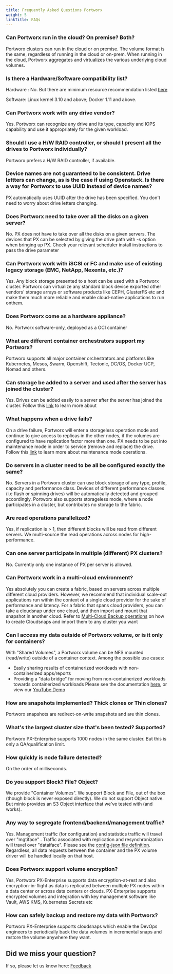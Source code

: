 ```yaml
---
title: Frequently Asked Questions Portworx
weight: 5
linkTitle: FAQs
---
```


### Can Portworx run in the cloud?   On premise?   Both?
Portworx clusters can run in the cloud or on premise.  The volume format is the same, regardless of running in the cloud or on-prem.  When running in the cloud, Portworx aggregates and virtualizes the various underlying cloud volumes.

### Is there a Hardware/Software compatibility list?
Hardware : No. But there are minimum resource recommendation listed [here](/#minimum-requirements)

Software:   Linux kernel 3.10 and above;     Docker 1.11 and above.

### Can Portworx work with any drive vendor?
Yes.  Portworx can recognize any drive and its type, capacity and IOPS capability and use it appropriately for the given workload.

### Should I use a H/W RAID controller, or should I present all the drives to Portworx individually?
Portworx prefers a H/W RAID controller, if available.

###  Device names are not guaranteed to be consistent. Drive lettters can change, as is the case if using Openstack.  Is there a way for Portworx to use UUID instead of device names?

PX automatically uses UUID after the drive has been specified.  You don't need to worry about drive letters changing.

### Does Portworx need to take over all the disks on a given server?
No. PX does not have to take over all the disks on a given servers. The devices that PX can be selected by giving the drive path with -s option when bringing up PX. Check your relevant scheduler install instructions to pass the drive parameter

### Can Portworx work with iSCSI or FC and make use of existing legacy storage (EMC, NetApp, Nexenta, etc.)?
Yes. Any block storage presented to a host can be used with a Portworx cluster. Portworx can virtualize any standard block device exported other vendors' storage arrays or software products like CEPH, GlusterFS etc and make them much more reliable and enable cloud-native applications to run onthem.

### Does Portworx come as a hardware appliance?
No.  Portworx software-only, deployed as a OCI container

### What are different container orchestrators support my Portworx?

Portworx supports all major container orchestrators and platforms like Kubernetes, Mesos, Swarm, Openshift, Tectonic, DC/OS, Docker UCP, Nomad and others.

### Can storage be added to a server and used after the server has joined the cluster?
Yes.  Drives can be added easily to a server after the server has joined the cluster. Follow this [link](/portworx-install-with-kubernetes/operate-and-maintain-on-kubernetes/scale-up) to learn more about

### What happens when a drive fails?
On a drive failure, Portworx will enter a storageless operation mode and continue to give access to replicas in the other nodes, if the volumes are configured to have replication factor more than one. PX needs to be put into maintenance mode in order to service (remove and replace) the drive. Follow this [link](/portworx-install-with-kubernetes/operate-and-maintain-on-kubernetes/maintenance-mode) to learn more about maintenance mode operations.

### Do servers in a cluster need to be all be configured exactly the same?
No.  Servers in a Portworx cluster can use block storage of any type, profile, capacity and performance class.
Devices of different performance classes (i.e flash or spinning drives) will be automatically detected and grouped accordingly.
Portworx also supports storageless mode, where a node participates in a cluster, but contributes no storage to the fabric.

### Are read operations parallelized?
Yes, if replication is > 1, then different blocks will be read from different servers.   We multi-source the read operations across nodes for high-performance.

### Can one server participate in multiple (different) PX clusters?
No.  Currently only one instance of PX per server is allowed.  

### Can Portworx work in a multi-cloud environment?
Yes absolutely you can create a fabric, based on servers across multiple different cloud providers.
However, we recommend that individual scale-out applications run within the context of a single cloud provider for the sake of performance and latency.    For a fabric that spans cloud providers, you can take a cloudsnap under one cloud, and then import and mount that snapshot in another cloud. Refer to [Multi-Cloud Backup operations](/portworx-install-with-kubernetes/cloud/backups) on how to create Cloudsnaps and import them to any cluster you want

### Can I access my data outside of Portworx volume, or is it only for containers?
With "Shared Volumes", a Portworx volume can be NFS mounted (read/write) outside of a container context.
Among the possible use cases:
* Easily sharing results of containerized workloads with non-containerized apps/reports
* Providing a "data bridge" for moving from non-containerized workloads towards containerized workloads
Please see the documentation [here](/reference/CLI/data-volumes/shared-volumes), or view our [YouTube Demo](https://www.youtube.com/watch?v=AIVABlClYAU)

### How are snapshots implemented?    Thick clones or Thin clones?
Portworx snapshots are redirect-on-write snapshots and are thin clones.

### What's the largest cluster size that's been tested?  Supported?
Portworx PX-Enterprise supports 1000 nodes in the same cluster.  But this is only a QA/qualification limit.

### How quickly is node failure detected?
On the order of milliseconds.

### Do you support Block?  File?  Object?
We provide "Container Volumes".   We support Block and File, out of the box (though block is never exposed directly).
We do not support Object native.   But minio provides an S3 Object interface that we've tested with (and works).

### Any way to segregate frontend/backend/management traffic?
Yes.  Management traffic (for configuration) and statistics traffic will travel over "mgtiface" .
Traffic associated with replication and resynchronization will travel over "dataiface".
Please see the [config-json file definition](/samples/control/config-json.md).  
Regardless, all data requests between the container and the PX volume driver will be handled locally on that host.

### Does Portworx support volume encryption?
Yes, Portworx PX-Enterprise supports data encryption-at-rest and also encryption-in-flight as data is replicated between multiple PX nodes within a data center or across data centers or clouds. PX-Enterprise supports encrypted volumes and integration with key management software like Vault, AWS KMS, Kubernetes Secrets etc

### How can safely backup and restore my data with Portworx?
Portworx PX-Enterprise supports cloudsnaps which enable the DevOps engineers to periodically back the data volumes in incremental snaps and restore the volume anywhere they want.

## Did we miss your question?
If so, please let us know here: <a class="email" title="Submit feedback" href="mailto:{{site.feedback_email}}?subject={{site.feedback_subject_line}} feedback&body=I have some feedback about the {{page.title}} page"><i class="fa fa-envelope-o"></i> Feedback</a>
